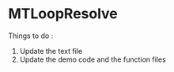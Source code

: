# MTLoopResolve
Things to do : 
1. Update the text file 
2. Update the demo code and the function files 
